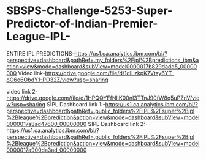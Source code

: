 # SBSPS-Challenge-5253-Super-Predictor-of-Indian-Premier-League-IPL-
ENTIRE IPL PREDICTIONS-https://us1.ca.analytics.ibm.com/bi/?perspective=dashboard&pathRef=.my_folders%2Fipl%2Bpredictions_ibm&action=view&mode=dashboard&subView=model0000017b829dadd5_00000000
Video link-https://drive.google.com/file/d/1dILzkpK7Vtsy6YT-oO6o6ObdY1-PO32Z/view?usp=sharing

video link 2-https://drive.google.com/file/d/1HPQQYFfNlIK00nI3TTnJ90fW8q5uPZnV/view?usp=sharing
SIPL Dashboard link 1:-https://us1.ca.analytics.ibm.com/bi/?perspective=dashboard&pathRef=.public_folders%2FIPL%2Fsuper%2Bipl%2Bleague%2Bprediction&action=view&mode=dashboard&subView=model0000017a8ad47600_00000000
SIPL Dashboard link 2:-https://us1.ca.analytics.ibm.com/bi/?perspective=dashboard&pathRef=.public_folders%2FIPL%2Fsuper%2Bipl%2Bleague%2Bprediction&action=view&mode=dashboard&subView=model0000017a900da3ad_00000000
